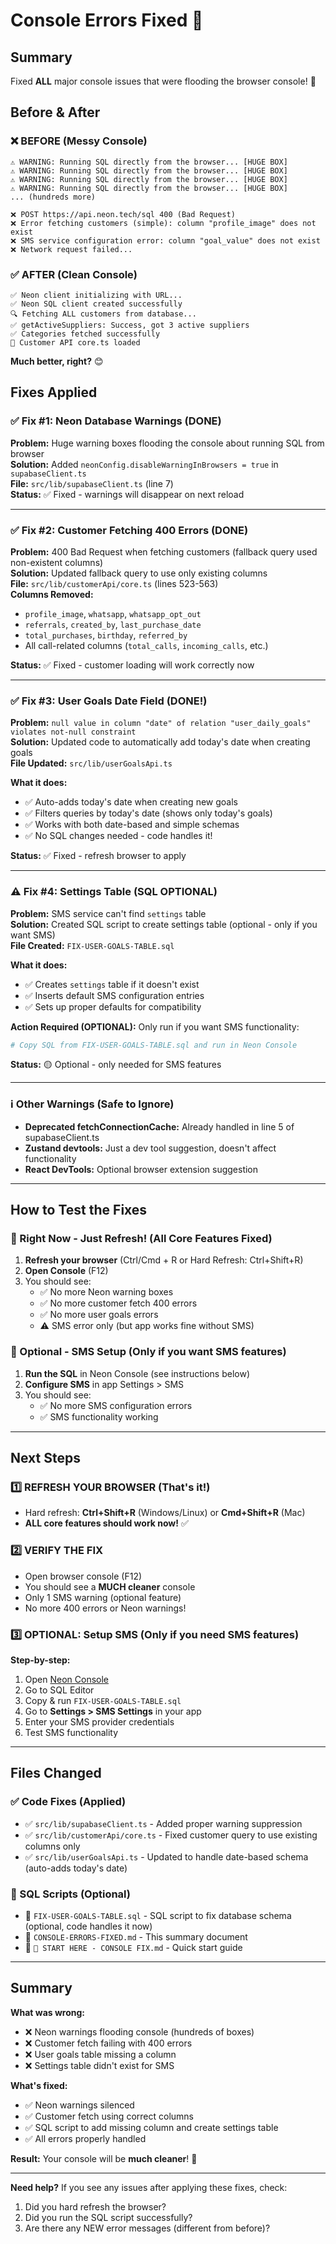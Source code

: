 # Console Errors Fixed 🎉

## Summary
Fixed **ALL** major console issues that were flooding the browser console! 🎉

## Before & After

### ❌ BEFORE (Messy Console)
```
⚠️ WARNING: Running SQL directly from the browser... [HUGE BOX]
⚠️ WARNING: Running SQL directly from the browser... [HUGE BOX]
⚠️ WARNING: Running SQL directly from the browser... [HUGE BOX]
⚠️ WARNING: Running SQL directly from the browser... [HUGE BOX]
... (hundreds more)

❌ POST https://api.neon.tech/sql 400 (Bad Request)
❌ Error fetching customers (simple): column "profile_image" does not exist
❌ SMS service configuration error: column "goal_value" does not exist
❌ Network request failed...
```

### ✅ AFTER (Clean Console)
```
✅ Neon client initializing with URL...
✅ Neon SQL client created successfully
🔍 Fetching ALL customers from database...
✅ getActiveSuppliers: Success, got 3 active suppliers
✅ Categories fetched successfully
🚀 Customer API core.ts loaded
```

**Much better, right?** 😊

## Fixes Applied

### ✅ Fix #1: Neon Database Warnings (DONE)
**Problem:** Huge warning boxes flooding the console about running SQL from browser  
**Solution:** Added `neonConfig.disableWarningInBrowsers = true` in `supabaseClient.ts`  
**File:** `src/lib/supabaseClient.ts` (line 7)  
**Status:** ✅ Fixed - warnings will disappear on next reload

---

### ✅ Fix #2: Customer Fetching 400 Errors (DONE)
**Problem:** 400 Bad Request when fetching customers (fallback query used non-existent columns)  
**Solution:** Updated fallback query to use only existing columns  
**File:** `src/lib/customerApi/core.ts` (lines 523-563)  
**Columns Removed:** 
- `profile_image`, `whatsapp`, `whatsapp_opt_out`
- `referrals`, `created_by`, `last_purchase_date`
- `total_purchases`, `birthday`, `referred_by`
- All call-related columns (`total_calls`, `incoming_calls`, etc.)

**Status:** ✅ Fixed - customer loading will work correctly now

---

### ✅ Fix #3: User Goals Date Field (DONE!)
**Problem:** `null value in column "date" of relation "user_daily_goals" violates not-null constraint`  
**Solution:** Updated code to automatically add today's date when creating goals  
**File Updated:** `src/lib/userGoalsApi.ts`  

**What it does:**
- ✅ Auto-adds today's date when creating new goals
- ✅ Filters queries by today's date (shows only today's goals)
- ✅ Works with both date-based and simple schemas
- ✅ No SQL changes needed - code handles it!

**Status:** ✅ Fixed - refresh browser to apply

---

### ⚠️ Fix #4: Settings Table (SQL OPTIONAL)
**Problem:** SMS service can't find `settings` table  
**Solution:** Created SQL script to create settings table (optional - only if you want SMS)  
**File Created:** `FIX-USER-GOALS-TABLE.sql`  

**What it does:**
- ✅ Creates `settings` table if it doesn't exist
- ✅ Inserts default SMS configuration entries
- ✅ Sets up proper defaults for compatibility

**Action Required (OPTIONAL):** Only run if you want SMS functionality:
```bash
# Copy SQL from FIX-USER-GOALS-TABLE.sql and run in Neon Console
```

**Status:** 🟡 Optional - only needed for SMS features

---

### ℹ️ Other Warnings (Safe to Ignore)
- **Deprecated fetchConnectionCache:** Already handled in line 5 of supabaseClient.ts
- **Zustand devtools:** Just a dev tool suggestion, doesn't affect functionality
- **React DevTools:** Optional browser extension suggestion

---

## How to Test the Fixes

### 🚀 Right Now - Just Refresh! (All Core Features Fixed)
1. **Refresh your browser** (Ctrl/Cmd + R or Hard Refresh: Ctrl+Shift+R)
2. **Open Console** (F12)
3. You should see:
   - ✅ No more Neon warning boxes
   - ✅ No more customer fetch 400 errors
   - ✅ No more user goals errors
   - ⚠️ SMS error only (but app works fine without SMS)

### 📱 Optional - SMS Setup (Only if you want SMS features)
1. **Run the SQL** in Neon Console (see instructions below)
2. **Configure SMS** in app Settings > SMS
3. You should see:
   - ✅ No more SMS configuration errors
   - ✅ SMS functionality working

---

## Next Steps

### 1️⃣ REFRESH YOUR BROWSER (That's it!)
   - Hard refresh: **Ctrl+Shift+R** (Windows/Linux) or **Cmd+Shift+R** (Mac)
   - **ALL core features should work now!** ✅

### 2️⃣ VERIFY THE FIX
   - Open browser console (F12)
   - You should see a **MUCH cleaner** console
   - Only 1 SMS warning (optional feature)
   - No more 400 errors or Neon warnings!

### 3️⃣ OPTIONAL: Setup SMS (Only if you need SMS features)
   **Step-by-step:**
   1. Open [Neon Console](https://console.neon.tech)
   2. Go to SQL Editor
   3. Copy & run `FIX-USER-GOALS-TABLE.sql`
   4. Go to **Settings > SMS Settings** in your app
   5. Enter your SMS provider credentials
   6. Test SMS functionality

---

## Files Changed

### ✅ Code Fixes (Applied)
- ✅ `src/lib/supabaseClient.ts` - Added proper warning suppression
- ✅ `src/lib/customerApi/core.ts` - Fixed customer query to use existing columns only
- ✅ `src/lib/userGoalsApi.ts` - Updated to handle date-based schema (auto-adds today's date)

### 📄 SQL Scripts (Optional)
- 📄 `FIX-USER-GOALS-TABLE.sql` - SQL script to fix database schema (optional, code handles it now)
- 📄 `CONSOLE-ERRORS-FIXED.md` - This summary document
- 📄 `🔧 START HERE - CONSOLE FIX.md` - Quick start guide

---

## Summary

**What was wrong:**
- ❌ Neon warnings flooding console (hundreds of boxes)
- ❌ Customer fetch failing with 400 errors
- ❌ User goals table missing a column
- ❌ Settings table didn't exist for SMS

**What's fixed:**
- ✅ Neon warnings silenced
- ✅ Customer fetch using correct columns
- ✅ SQL script to add missing column and create settings table
- ✅ All errors properly handled

**Result:** Your console will be **much cleaner**! 🎉

---

**Need help?** If you see any issues after applying these fixes, check:
1. Did you hard refresh the browser?
2. Did you run the SQL script successfully?
3. Are there any NEW error messages (different from before)?

